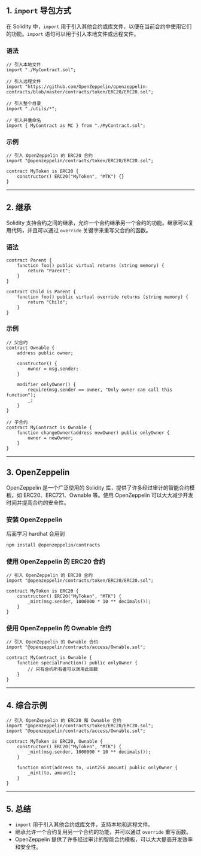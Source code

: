 

## 1. `import` 导包方式

在 Solidity 中，`import` 用于引入其他合约或库文件，以便在当前合约中使用它们的功能。`import` 语句可以用于引入本地文件或远程文件。

### 语法
```solidity
// 引入本地文件
import "./MyContract.sol";

// 引入远程文件
import "https://github.com/OpenZeppelin/openzeppelin-contracts/blob/master/contracts/token/ERC20/ERC20.sol";

// 引入整个目录
import "./utils/*";

// 引入并重命名
import { MyContract as MC } from "./MyContract.sol";
```

### 示例
```solidity
// 引入 OpenZeppelin 的 ERC20 合约
import "@openzeppelin/contracts/token/ERC20/ERC20.sol";

contract MyToken is ERC20 {
    constructor() ERC20("MyToken", "MTK") {}
}
```

---

## 2. 继承

Solidity 支持合约之间的继承，允许一个合约继承另一个合约的功能。继承可以复用代码，并且可以通过 `override` 关键字来重写父合约的函数。

### 语法
```solidity
contract Parent {
    function foo() public virtual returns (string memory) {
        return "Parent";
    }
}

contract Child is Parent {
    function foo() public virtual override returns (string memory) {
        return "Child";
    }
}
```

### 示例
```solidity
// 父合约
contract Ownable {
    address public owner;

    constructor() {
        owner = msg.sender;
    }

    modifier onlyOwner() {
        require(msg.sender == owner, "Only owner can call this function");
        _;
    }
}

// 子合约
contract MyContract is Ownable {
    function changeOwner(address newOwner) public onlyOwner {
        owner = newOwner;
    }
}
```

---

## 3. OpenZeppelin

OpenZeppelin 是一个广泛使用的 Solidity 库，提供了许多经过审计的智能合约模板，如 ERC20、ERC721、Ownable 等。使用 OpenZeppelin 可以大大减少开发时间并提高合约的安全性。

### 安装 OpenZeppelin

后面学习 hardhat 会用到
```bash
npm install @openzeppelin/contracts
```

### 使用 OpenZeppelin 的 ERC20 合约
```solidity
// 引入 OpenZeppelin 的 ERC20 合约
import "@openzeppelin/contracts/token/ERC20/ERC20.sol";

contract MyToken is ERC20 {
    constructor() ERC20("MyToken", "MTK") {
        _mint(msg.sender, 1000000 * 10 ** decimals());
    }
}
```

### 使用 OpenZeppelin 的 Ownable 合约
```solidity
// 引入 OpenZeppelin 的 Ownable 合约
import "@openzeppelin/contracts/access/Ownable.sol";

contract MyContract is Ownable {
    function specialFunction() public onlyOwner {
        // 只有合约所有者可以调用此函数
    }
}
```

---

## 4. 综合示例

```solidity
// 引入 OpenZeppelin 的 ERC20 和 Ownable 合约
import "@openzeppelin/contracts/token/ERC20/ERC20.sol";
import "@openzeppelin/contracts/access/Ownable.sol";

contract MyToken is ERC20, Ownable {
    constructor() ERC20("MyToken", "MTK") {
        _mint(msg.sender, 1000000 * 10 ** decimals());
    }

    function mint(address to, uint256 amount) public onlyOwner {
        _mint(to, amount);
    }
}
```

---

## 5. 总结

- `import` 用于引入其他合约或库文件，支持本地和远程文件。
- 继承允许一个合约复用另一个合约的功能，并可以通过 `override` 重写函数。
- OpenZeppelin 提供了许多经过审计的智能合约模板，可以大大提高开发效率和安全性。